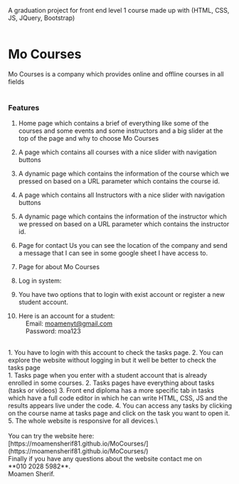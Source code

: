 A graduation project for front end level 1 course made up with (HTML, CSS, JS, JQuery, Bootstrap)<br /><br />
# **Mo Courses**

Mo Courses is a company which provides online and offline courses in all fields<br /><br />

### **Features**
1. Home page which contains a brief of everything like some of the courses and some events and some instructors and a big slider at the top of the page and why to choose Mo Courses
2. A page which contains all courses with a nice slider with navigation buttons
3. A dynamic page which contains the information of the course which we pressed on based on a URL parameter which contains the course id.
4. A page which contains all Instructors with a nice slider with navigation buttons
5. A dynamic page which contains the information of the instructor which we pressed on based on a URL parameter which contains the instructor id.
6. Page for contact Us you can see the location of the company and send a message that I can see in some google sheet I have access to.
7. Page for about Mo Courses
8. Log in system:

1. You have two options that to login with exist account or register a new student account.
2. Here is an account for a student:\
    &nbsp;&nbsp;&nbsp;&nbsp;Email: [moamenyt@gmail.com](mailto:moamenyt@gmail.com)\
    &nbsp;&nbsp;&nbsp;&nbsp;Password: moa123
<br />
1. You have to login with this account to check the tasks page.
2. You can explore the website without logging in but it well be better to check the tasks page
<br />
1. Tasks page when you enter with a student account that is already enrolled in some courses.
2. Tasks pages have everything about tasks (tasks or videos)
3. Front end diploma has a more specific tab in tasks which have a full code editor in which he can write HTML, CSS, JS and the results appears live under the code.
4. You can access any tasks by clicking on the course name at tasks page and click on the task you want to open it.
5. The whole website is responsive for all devices.\
<br /><br />
You can try the website here: [https://moamensherif81.github.io/MoCourses/](https://moamensherif81.github.io/MoCourses/)
<br />
Finally if you have any questions about the website contact me on
<br />
**010 2028 5982**.
<br />
Moamen Sherif.
